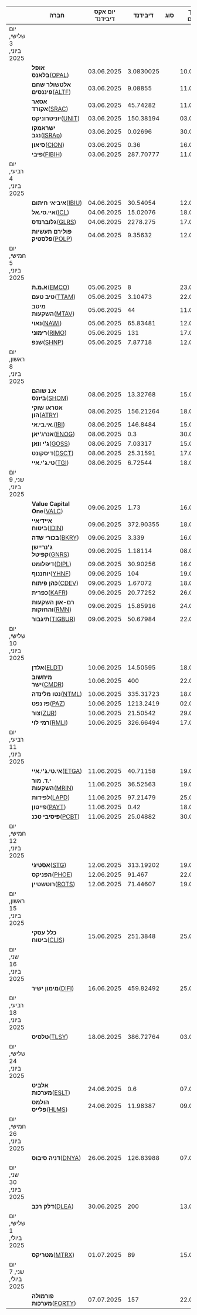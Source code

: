 |                                        | חברה                                                                                                                            | יום אקס דיבידנד | דיבידנד | סוג | תאריך תשלום | תשואה |
| -------------------------------------- | ----------------------------------------------------------------------------------------------------------------------------------- | ---------------------------- | -------------- | ------ | --------------------- | ---------- |
| יום שלישי, 3 ביוני, 2025  |                                                                                                                                     |                              |                |        |                       |            |
|                                        | **אופל בלאנס**([OPAL](https://il.investing.com/equities/opal-balance-dividends))                                        | 03.06.2025                   | 3.0830025      |        | 10.06.2025            | 7.11%      |
|                                        | **אלטשולר שחם פיננסים**([ALTF](https://il.investing.com/equities/altshuler-shaham-funds-pension-ltd-dividends)) | 03.06.2025                   | 9.08855        |        | 11.06.2025            | 7.37%      |
|                                        | **אסאר אקורד**([SRAC](https://il.investing.com/equities/sr-accord-dividends))                                           | 03.06.2025                   | 45.74282       |        | 11.06.2025            | 6.95%      |
|                                        | **יוניטרוניקס**([UNIT](https://il.investing.com/equities/unitronics-dividends))                                       | 03.06.2025                   | 150.38194      |        | 03.07.2025            | 9.51%      |
|                                        | **ישראמקו נגב**([ISRAp](https://il.investing.com/equities/isramco-dividends))                                          | 03.06.2025                   | 0.02696        |        | 30.06.2025            | 6.42%      |
|                                        | **סיאון**([CION](https://il.investing.com/equities/cion-investment-dividends?cid=1200513))                                  | 03.06.2025                   | 0.36           |        | 16.06.2025            | 14.81%     |
|                                        | **פיבי**([FIBIH](https://il.investing.com/equities/fibi-holdings-ltd-dividends))                                             | 03.06.2025                   | 287.70777      |        | 11.06.2025            | 5.46%      |
| יום רביעי, 4 ביוני, 2025  |                                                                                                                                     |                              |                |        |                       |            |
|                                        | **איביאי חיתום**([IBIU](https://il.investing.com/equities/poalim-ibi---und-dividends))                                | 04.06.2025                   | 30.54054       |        | 12.06.2025            | 6.83%      |
|                                        | **איי.סי.אל**([ICL](https://il.investing.com/equities/icl-dividends))                                                     | 04.06.2025                   | 15.02076       |        | 18.06.2025            | 2.87%      |
|                                        | **גלוברנדס**([GLRS](https://il.investing.com/equities/globrands-group-ltd-dividends))                                    | 04.06.2025                   | 2278.275       |        | 17.06.2025            | 8.33%      |
|                                        | **פולירם תעשיות פלסטיק**([POLP](https://il.investing.com/equities/polyram-plastic-industries-dividends))       | 04.06.2025                   | 9.35632        |        | 12.06.2025            | 3.40%      |
| יום חמישי, 5 ביוני, 2025  |                                                                                                                                     |                              |                |        |                       |            |
|                                        | **א.מ.ת**([EMCO](https://il.investing.com/equities/e-m-comps-dividends))                                                      | 05.06.2025                   | 8              |        | 23.06.2025            | 3.08%      |
|                                        | **טיב טעם**([TTAM](https://il.investing.com/equities/tiv-taam-hold-1-dividends))                                           | 05.06.2025                   | 3.10473        |        | 22.06.2025            | 2.18%      |
|                                        | **מיטב השקעות**([MTAV](https://il.investing.com/equities/meitav-ds-dividends))                                         | 05.06.2025                   | 44             |        | 11.06.2025            | 3.00%      |
|                                        | **נאוי**([NAWI](https://il.investing.com/equities/nawi-brothers-group-ltd-dividends))                                        | 05.06.2025                   | 65.83481       |        | 12.06.2025            | 3.98%      |
|                                        | **רימוני**([RIMO](https://il.investing.com/equities/rimoni-ind-dividends))                                                 | 05.06.2025                   | 131            |        | 17.06.2025            | 10.34%     |
|                                        | **שנפ**([SHNP](https://il.investing.com/equities/e.schnpp-co-dividends))                                                      | 05.06.2025                   | 7.87718        |        | 12.06.2025            | 7.80%      |
| יום ראשון, 8 ביוני, 2025  |                                                                                                                                     |                              |                |        |                       |            |
|                                        | **א.נ שוהם ביזנס**([SHOM](https://il.investing.com/equities/isal-amlat-inv-dividends))                                | 08.06.2025                   | 13.32768       |        | 15.06.2025            | 5.99%      |
|                                        | **אטראו שוקי הון**([ATRY](https://il.investing.com/equities/leader-capital-dividends))                               | 08.06.2025                   | 156.21264      |        | 18.06.2025            | 5.65%      |
|                                        | **אי.בי.אי.**([IBI](https://il.investing.com/equities/i.b.i-investment-dividends))                                         | 08.06.2025                   | 146.8484       |        | 15.06.2025            | 4.53%      |
|                                        | **אנרג'יאן**([ENOG](https://il.investing.com/equities/energean-oil-gas-dividends?cid=1117812))                            | 08.06.2025                   | 0.3            |        | 30.06.2025            | 9.76%      |
|                                        | **ג'י וואן**([GOSS](https://il.investing.com/equities/g1-secure-dividends))                                                | 08.06.2025                   | 7.03317        |        | 15.06.2025            | 4.69%      |
|                                        | **דיסקונט**([DSCT](https://il.investing.com/equities/isr-discount-bnk-dividends))                                         | 08.06.2025                   | 25.31591       |        | 17.06.2025            | 3.50%      |
|                                        | **טי.ג'י.איי**([TGI](https://il.investing.com/equities/tadir-gan-dividends))                                              | 08.06.2025                   | 6.72544        |        | 18.06.2025            | 10.10%     |
| יום שני, 9 ביוני, 2025      |                                                                                                                                     |                              |                |        |                       |            |
|                                        | **Value Capital One**([VALC](https://il.investing.com/equities/di-rom-dividends))                                                | 09.06.2025                   | 1.73           |        | 16.06.2025            | 3.69%      |
|                                        | **איידיאיי ביטוח**([IDIN](https://il.investing.com/equities/i.d.i-insur-dividends))                                 | 09.06.2025                   | 372.90355      |        | 18.06.2025            | 9.29%      |
|                                        | **בכורי שדה**([BKRY](https://il.investing.com/equities/bikurey-hasade-holdings-dividends))                               | 09.06.2025                   | 3.339          |        | 16.06.2025            | 4.67%      |
|                                        | **ג'נריישן קפיטל**([GNRS](https://il.investing.com/equities/generation-capital-dividends))                           | 09.06.2025                   | 1.18114        |        | 08.07.2025            | 1.30%      |
|                                        | **דיפלומט**([DIPL](https://il.investing.com/equities/diplomat-holdings-dividends))                                        | 09.06.2025                   | 30.90256       |        | 16.06.2025            | 5.88%      |
|                                        | **יוחננוף**([YHNF](https://il.investing.com/equities/m-yochananof-and-sons-ltd-dividends))                                | 09.06.2025                   | 104            |        | 19.06.2025            | 2.66%      |
|                                        | **כהן פיתוח**([CDEV](https://il.investing.com/equities/cohen-dev-dividends))                                             | 09.06.2025                   | 1.67072        |        | 18.06.2025            | 6.48%      |
|                                        | **כפרית**([KAFR](https://il.investing.com/equities/kafrit-inds-dividends))                                                  | 09.06.2025                   | 20.77252       |        | 26.06.2025            | 2.57%      |
|                                        | **רם-און השקעות והחזקות**([RMN](https://il.investing.com/equities/polyram-dividends))                          | 09.06.2025                   | 15.85916       |        | 24.06.2025            | 2.24%      |
|                                        | **תיגבור**([TIGBUR](https://il.investing.com/equities/tgbr-dividends))                                                     | 09.06.2025                   | 50.67984       |        | 22.06.2025            | 3.39%      |
| יום שלישי, 10 ביוני, 2025 |                                                                                                                                     |                              |                |        |                       |            |
|                                        | **אלדן**([ELDT](https://il.investing.com/equities/eldan-transportation-ltd-dividends))                                       | 10.06.2025                   | 14.50595       |        | 18.06.2025            | 1.67%      |
|                                        | **מיחשוב ישר**([CMDR](https://il.investing.com/equities/computer-direct-dividends))                                     | 10.06.2025                   | 400            |        | 22.06.2025            | 8.85%      |
|                                        | **נטו מלינדה**([NTML](https://il.investing.com/equities/neto-malinda-dividends))                                        | 10.06.2025                   | 335.31723      |        | 18.06.2025            | 4.70%      |
|                                        | **פז נפט**([PAZ](https://il.investing.com/equities/paz-oil-company-dividends))                                              | 10.06.2025                   | 1213.2419      |        | 02.07.2025            | 8.73%      |
|                                        | **צור**([ZUR](https://il.investing.com/equities/zur-shamir-ins-dividends))                                                    | 10.06.2025                   | 21.50542       |        | 29.06.2025            | 4.78%      |
|                                        | **רמי לוי**([RMLI](https://il.investing.com/equities/rami-levi-dividends))                                                 | 10.06.2025                   | 326.66494      |        | 17.06.2025            | 5.11%      |
| יום רביעי, 11 ביוני, 2025 |                                                                                                                                     |                              |                |        |                       |            |
|                                        | **אי.טי.ג'י.איי**([ETGA](https://il.investing.com/equities/etga-group-dividends))                                       | 11.06.2025                   | 40.71158       |        | 19.06.2025            | 6.91%      |
|                                        | **י.ד. מור השקעות**([MRIN](https://il.investing.com/equities/yd-more-invest-dividends))                               | 11.06.2025                   | 36.52563       |        | 19.06.2025            | 5.60%      |
|                                        | **לפידות**([LAPD](https://il.investing.com/equities/lapidot-isr-oil-dividends))                                            | 11.06.2025                   | 97.21479       |        | 25.06.2025            | 2.12%      |
|                                        | **פייטון**([PAYT](https://il.investing.com/equities/payton-dividends))                                                     | 11.06.2025                   | 0.42           |        | 18.06.2025            | 2.36%      |
|                                        | **פיסיבי טכנ**([PCBT](https://il.investing.com/equities/p.c.b.-technologies-ltd-dividends))                             | 11.06.2025                   | 25.04882       |        | 30.06.2025            | 4.40%      |
| יום חמישי, 12 ביוני, 2025 |                                                                                                                                     |                              |                |        |                       |            |
|                                        | **אסטיגי**([STG](https://il.investing.com/equities/s.t.g.-int-dividends))                                                  | 12.06.2025                   | 313.19202      |        | 19.06.2025            | 5.37%      |
|                                        | **הפניקס**([PHOE](https://il.investing.com/equities/phoenix-ord1-dividends))                                               | 12.06.2025                   | 91.467         |        | 22.06.2025            | 5.30%      |
|                                        | **רוטשטיין**([ROTS](https://il.investing.com/equities/rotshtein-dividends))                                              | 12.06.2025                   | 71.44607       |        | 19.06.2025            | 1.69%      |
| יום ראשון, 15 ביוני, 2025 |                                                                                                                                     |                              |                |        |                       |            |
|                                        | **כלל עסקי ביטוח**([CLIS](https://il.investing.com/equities/clal-insurance-dividends))                               | 15.06.2025                   | 251.3848       |        | 25.06.2025            | 3.22%      |
| יום שני, 16 ביוני, 2025     |                                                                                                                                     |                              |                |        |                       |            |
|                                        | **מימון ישיר**([DIFI](https://il.investing.com/equities/direct-insurance-dividends))                                    | 16.06.2025                   | 459.82492      |        | 25.06.2025            | 4.85%      |
| יום רביעי, 18 ביוני, 2025 |                                                                                                                                     |                              |                |        |                       |            |
|                                        | **טלסיס**([TLSY](https://il.investing.com/equities/telsys-dividends))                                                       | 18.06.2025                   | 386.72764      |        | 03.07.2025            | 6.78%      |
| יום שלישי, 24 ביוני, 2025 |                                                                                                                                     |                              |                |        |                       |            |
|                                        | **אלביט מערכות**([ESLT](https://il.investing.com/equities/elbit-systems-limited-dividends?cid=10906))                 | 24.06.2025                   | 0.6            |        | 07.07.2025            | 0.52%      |
|                                        | **הולמס פלייס**([HLMS](https://il.investing.com/equities/holmes-place-dividends))                                      | 24.06.2025                   | 11.98387       |        | 09.07.2025            | 7.68%      |
| יום חמישי, 26 ביוני, 2025 |                                                                                                                                     |                              |                |        |                       |            |
|                                        | **דניה סיבוס**([DNYA](https://il.investing.com/equities/danya-cebus-dividends))                                         | 26.06.2025                   | 126.83988      |        | 07.07.2025            | 4.62%      |
| יום שני, 30 ביוני, 2025     |                                                                                                                                     |                              |                |        |                       |            |
|                                        | **דלק רכב**([DLEA](https://il.investing.com/equities/delek-automotive-dividends))                                          | 30.06.2025                   | 200            |        | 13.07.2025            | 7.23%      |
| יום שלישי, 1 ביולי, 2025  |                                                                                                                                     |                              |                |        |                       |            |
|                                        | **מטריקס**([MTRX](https://il.investing.com/equities/matrix-dividends))                                                     | 01.07.2025                   | 89             |        | 15.07.2025            | 3.17%      |
| יום שני, 7 ביולי, 2025      |                                                                                                                                     |                              |                |        |                       |            |
|                                        | **פורמולה מערכות**([FORTY](https://il.investing.com/equities/formula-sys-dividends))                                | 07.07.2025                   | 157            |        | 22.07.2025            | 1.91%      |
